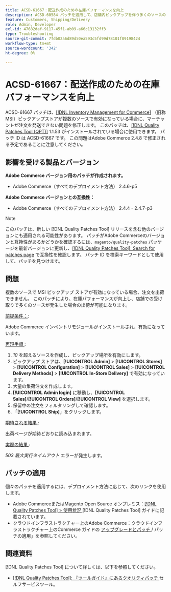 ```yaml
---
title: ACSD-61667：配送作成のための在庫パフォーマンスを向上
description: ACSD-60584 パッチを適用して、店舗内ピックアップを伴う多くのソースの場合に出荷を作成するための在庫パフォーマンスを向上させます。
feature: Customers, Shipping/Delivery
role: Admin, Developer
exl-id: 47682daf-9117-45f1-ab09-a66c13132ff3
type: Troubleshooting
source-git-commit: 7fdb02a6d89d50ea593c5fd99d78101f89198424
workflow-type: tm+mt
source-wordcount: '342'
ht-degree: 0%

---
```


# ACSD-61667：配送作成のための在庫パフォーマンスを向上

ACSD-61667 パッチは、[[!DNL Inventory Management for Commerce]](https://experienceleague.adobe.com/en/docs/commerce-admin/inventory/introduction) （旧称 MSI）ピックアップストアが複数のソースで有効になっている場合に、マーチャントが注文を発送できない問題を修正します。 このパッチは、[[!DNL Quality Patches Tool (QPT)]](/help/tools/quality-patches-tool/quality-patches-tool-to-self-serve-quality-patches.md) 1.1.53 がインストールされている場合に使用できます。 パッチ ID は ACSD-61667 です。 この問題はAdobe Commerce 2.4.8 で修正される予定であることに注意してください。

## 影響を受ける製品とバージョン

**Adobe Commerce バージョン用のパッチが作成されます。**

* Adobe Commerce（すべてのデプロイメント方法） 2.4.6-p5

**Adobe Commerce バージョンとの互換性：**

* Adobe Commerce（すべてのデプロイメント方法） 2.4.4 - 2.4.7-p3

>[!NOTE]
>
>このパッチは、新しい [!DNL Quality Patches Tool] リリースを含む他のバージョンにも適用される可能性があります。 パッチがAdobe Commerceのバージョンと互換性があるかどうかを確認するには、`magento/quality-patches` パッケージを最新バージョンに更新し、[[!DNL Quality Patches Tool]: Search for patches page](https://experienceleague.adobe.com/tools/commerce-quality-patches/index.html) で互換性を確認します。 パッチ ID を検索キーワードとして使用して、パッチを見つけます。

## 問題

複数のソースで MSI ピックアップ ストアが有効になっている場合、注文を出荷できません。 このパッチにより、在庫パフォーマンスが向上し、店舗での受け取りで多くのソースが発生した場合の出荷が可能になります。

<u> 前提条件：</u>:

Adobe Commerce インベントリモジュールがインストールされ、有効になっています。

<u> 再現手順 </u>:

1. *10* を超えるソースを作成し、ピックアップ場所を有効にします。
1. ピックアップ ストアは、**[!UICONTROL Admin]** > **[!UICONTROL Stores]** > **[!UICONTROL Configuration]** > **[!UICONTROL Sales]** > **[!UICONTROL Delivery Methods]** > **[!UICONTROL In-Store Delivery]** で有効になっています。
1. 大量の集荷注文を作成します。
1. **[!UICONTROL Admin login]** に移動し、**[!UICONTROL Sales]**/**[!UICONTROL Orders]**/**[!UICONTROL View]** を選択します。
1. 保留中の注文をフィルタリングして確認します。
1. 「**[!UICONTROL Ship]**」をクリックします。

<u> 期待される結果 </u>:

出荷ページが期待どおりに読み込まれます。

<u> 実際の結果 </u>:

*503 最大実行タイムアウト* エラーが発生します。

## パッチの適用

個々のパッチを適用するには、デプロイメント方法に応じて、次のリンクを使用します。

* Adobe CommerceまたはMagento Open Source オンプレミス：[[!DNL Quality Patches Tool] > 使用状況 ](/help/tools/quality-patches-tool/usage.md)[!DNL Quality Patches Tool] ガイドに記載されています。
* クラウドインフラストラクチャー上のAdobe Commerce：クラウドインフラストラクチャー上のCommerce ガイドの [ アップグレードとパッチ ](https://experienceleague.adobe.com/docs/commerce-cloud-service/user-guide/develop/upgrade/apply-patches.html)/ パッチの適用」を参照してください。

## 関連資料

[!DNL Quality Patches Tool] について詳しくは、以下を参照してください。

* [[!DNL Quality Patches Tool]: 『ツールガイド』にあるクオリティパッチ ](/help/tools/quality-patches-tool/quality-patches-tool-to-self-serve-quality-patches.md) セルフサービスツール。
